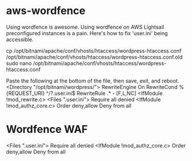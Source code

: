 # aws-wordfence


Using wordfence is awesome.
Using wordfence on AWS Lightsail preconfigured instances is a pain.
Here's how to fix 'user.ini' being accessible.

cp /opt/bitnami/apache/conf/vhosts/htaccess/wordpress-htaccess.conf /opt/bitnami/apache/conf/vhosts/htaccess/wordpress-htaccess.conf.old
sudo nano /opt/bitnami/apache/conf/vhosts/htaccess/wordpress-htaccess.conf

Paste the following at the bottom of the file, then save, exit, and reboot.
<Directory "/opt/bitnami/wordpress/">
<IfModule mod_rewrite.c>
        RewriteEngine On
        RewriteCond %{REQUEST_URI} ^/?\.user\.ini$
        RewriteRule .* - [F,L,NC]
</IfModule>
<IfModule !mod_rewrite.c>
        <Files ".user.ini">
        <IfModule mod_authz_core.c>
                Require all denied
        </IfModule>
        <IfModule !mod_authz_core.c>
                Order deny,allow
                Deny from all
        </IfModule>
        </Files>
</IfModule>
# Wordfence WAF
<Files ".user.ini">
<IfModule mod_authz_core.c>
        Require all denied
</IfModule>
<IfModule !mod_authz_core.c>
        Order deny,allow
        Deny from all
</IfModule>
</Files>
</Directory>
